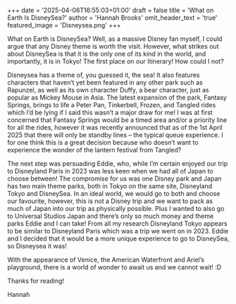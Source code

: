 +++
date = '2025-04-06T16:55:03+01:00'
draft = false
title = 'What on Earth Is DisneySea?'
author = 'Hannah Brooks'
omit_header_text = 'true'
featured_image = 'Disneysea.png'
+++

What on Earth is DisneySea?
Well, as a massive Disney fan myself, I could argue that any Disney theme is worth the visit. However, what strikes out about DisneySea is that it is the only one of its kind in the world, and importantly, it is in Tokyo! The first place on our Itinerary! How could I not?

Disneysea has a theme of, you guessed it, the sea! It also features characters that haven’t yet been featured in any other park such as Rapunzel, as well as its own character Duffy, a bear character, just as popular as Mickey Mouse in Asia.
The latest expansion of the park, Fantasy Springs, brings to life a Peter Pan, Tinkerbell, Frozen, and Tangled rides which I’d be lying if I said this wasn’t a major draw for me!
I was at first concerned that Fantasy Springs would be a timed area and/or a priority line for all the rides, however it was recently announced that as of the 1st April 2025 that there will only be standby lines – the typical queue experience. I for one think this is a great decision because who doesn’t want to experience the wonder of the lantern festival from Tangled?

The next step was persuading Eddie, who, while I’m certain enjoyed our trip to Disneyland Paris in 2023 was less keen when we had all of Japan to choose between! The compromise for us was one Disney park and Japan has two main theme parks, both in Tokyo on the same site, Disneyland Tokyo and DisneySea. In an ideal world, we would go to both and choose our favourite, however, this is not a Disney trip and we want to pack as much of Japan into our trip as physically possible. Plus I wanted to also go to Universal Studios Japan and there’s only so much money and theme parks Eddie and I can take! From all my research Disneyland Tokyo appears to be similar to Disneyland Paris which was a trip we went on in 2023. Eddie and I decided that it would be a more unique experience to go to DisneySea, so Disneysea it was!

With the appearance of Venice, the American Waterfront and Ariel’s playground, there is a world of wonder to await us and we cannot wait!
:D

Thanks for reading!

Hannah
